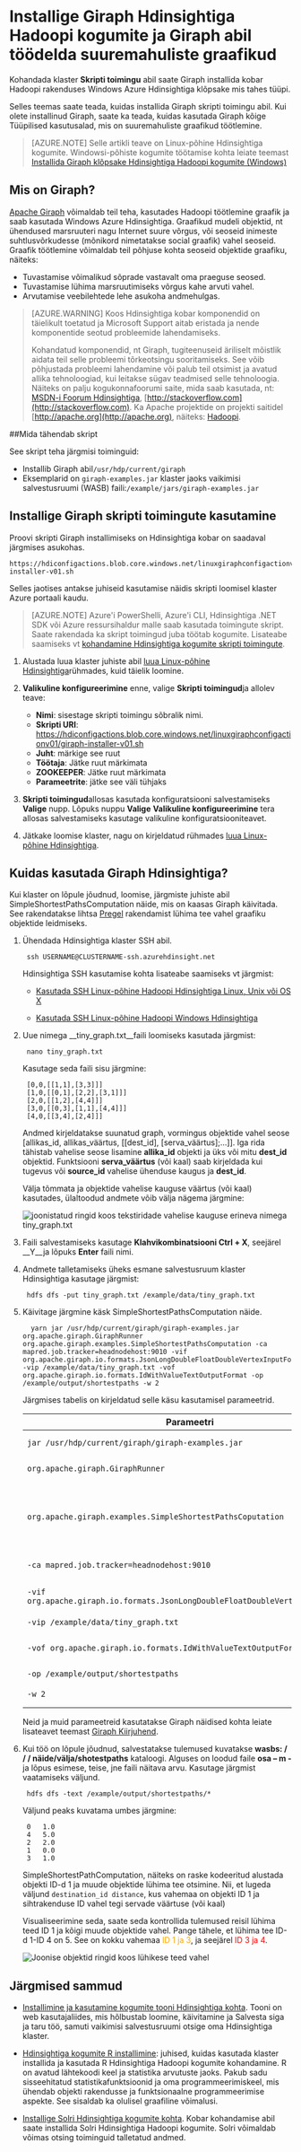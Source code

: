 <properties
    pageTitle="Installimine ja kasutamine Giraph Linux-põhine Hdinsightiga (Hadoopi) | Microsoft Azure'i"
    description="Saate teada, kuidas installida Giraph Linux-põhine Hdinsightiga kogumite skripti toimingute kasutamine. Skripti toimingud võimaldavad kohandada klaster muutes kobar konfiguratsiooni või teenuste ja Utiliidid loomise ajal."
    services="hdinsight"
    documentationCenter=""
    authors="Blackmist"
    manager="jhubbard"
    editor="cgronlun"
    tags="azure-portal"/>

<tags
    ms.service="hdinsight"
    ms.workload="big-data"
    ms.tgt_pltfrm="na"
    ms.devlang="na"
    ms.topic="article"
    ms.date="10/17/2016"
    ms.author="larryfr"/>

# <a name="install-giraph-on-hdinsight-hadoop-clusters-and-use-giraph-to-process-large-scale-graphs"></a>Installige Giraph Hdinsightiga Hadoopi kogumite ja Giraph abil töödelda suuremahuliste graafikud

Kohandada klaster **Skripti toimingu** abil saate Giraph installida kobar Hadoopi rakenduses Windows Azure Hdinsightiga klõpsake mis tahes tüüpi.

Selles teemas saate teada, kuidas installida Giraph skripti toimingu abil. Kui olete installinud Giraph, saate ka teada, kuidas kasutada Giraph kõige Tüüpilised kasutusalad, mis on suuremahuliste graafikud töötlemine.

> [AZURE.NOTE] Selle artikli teave on Linux-põhine Hdinsightiga kogumite. Windowsi-põhiste kogumite töötamise kohta leiate teemast [Installida Giraph klõpsake Hdinsightiga Hadoopi kogumite (Windows)](hdinsight-hadoop-giraph-install.md)

## <a name="whatis"></a>Mis on Giraph?

[Apache Giraph](http://giraph.apache.org/) võimaldab teil teha, kasutades Hadoopi töötlemine graafik ja saab kasutada Windows Azure Hdinsightiga. Graafikud mudeli objektid, nt ühendused marsruuteri nagu Internet suure võrgus, või seoseid inimeste suhtlusvõrkudesse (mõnikord nimetatakse social graafik) vahel seoseid. Graafik töötlemine võimaldab teil põhjuse kohta seoseid objektide graafiku, näiteks:

- Tuvastamise võimalikud sõprade vastavalt oma praeguse seosed.
- Tuvastamise lühima marsruutimiseks võrgus kahe arvuti vahel.
- Arvutamise veebilehtede lehe asukoha andmehulgas.

> [AZURE.WARNING] Koos Hdinsightiga kobar komponendid on täielikult toetatud ja Microsoft Support aitab eristada ja nende komponentide seotud probleemide lahendamiseks.
>
> Kohandatud komponendid, nt Giraph, tugiteenuseid äriliselt mõistlik aidata teil selle probleemi tõrkeotsingu sooritamiseks. See võib põhjustada probleemi lahendamine või palub teil otsimist ja avatud allika tehnoloogiad, kui leitakse sügav teadmised selle tehnoloogia. Näiteks on palju kogukonnafoorumi saite, mida saab kasutada, nt: [MSDN-i Foorum Hdinsightiga](https://social.msdn.microsoft.com/Forums/azure/en-US/home?forum=hdinsight), [http://stackoverflow.com](http://stackoverflow.com). Ka Apache projektide on projekti saitidel [http://apache.org](http://apache.org), näiteks: [Hadoopi](http://hadoop.apache.org/).

##<a name="what-the-script-does"></a>Mida tähendab skript

See skript teha järgmisi toiminguid:

* Installib Giraph abil`/usr/hdp/current/giraph`
* Eksemplarid on `giraph-examples.jar` klaster jaoks vaikimisi salvestusruumi (WASB) faili:`/example/jars/giraph-examples.jar`

## <a name="install"></a>Installige Giraph skripti toimingute kasutamine

Proovi skripti Giraph installimiseks on Hdinsightiga kobar on saadaval järgmises asukohas.

    https://hdiconfigactions.blob.core.windows.net/linuxgiraphconfigactionv01/giraph-installer-v01.sh

Selles jaotises antakse juhiseid kasutamise näidis skripti loomisel klaster Azure portaali kaudu. 

> [AZURE.NOTE] Azure'i PowerShelli, Azure'i CLI, Hdinsightiga .NET SDK või Azure ressursihaldur malle saab kasutada toimingute skript. Saate rakendada ka skript toimingud juba töötab kogumite. Lisateabe saamiseks vt [kohandamine Hdinsightiga kogumite skripti toimingute](hdinsight-hadoop-customize-cluster-linux.md).

1. Alustada luua klaster juhiste abil [luua Linux-põhine Hdinsightiga](hdinsight-hadoop-create-linux-clusters-portal.md)rühmades, kuid täielik loomine.

2. **Valikuline konfigureerimine** enne, valige **Skripti toimingud**ja allolev teave:

    * __Nimi__: sisestage skripti toimingu sõbralik nimi.
    * __Skripti URI__: https://hdiconfigactions.blob.core.windows.net/linuxgiraphconfigactionv01/giraph-installer-v01.sh
    * __Juht__: märkige see ruut
    * __Töötaja__: Jätke ruut märkimata
    * __ZOOKEEPER__: Jätke ruut märkimata
    * __Parameetrite__: jätke see väli tühjaks

3. **Skripti toimingud**allosas kasutada konfiguratsiooni salvestamiseks **Valige** nupp. Lõpuks nuppu **Valige** **Valikuline konfigureerimine** tera allosas salvestamiseks kasutage valikuline konfiguratsiooniteavet.

4. Jätkake loomise klaster, nagu on kirjeldatud rühmades [luua Linux-põhine Hdinsightiga](hdinsight-hadoop-create-linux-clusters-portal.md).

## <a name="usegiraph"></a>Kuidas kasutada Giraph Hdinsightiga?

Kui klaster on lõpule jõudnud, loomise, järgmiste juhiste abil SimpleShortestPathsComputation näide, mis on kaasas Giraph käivitada. See rakendatakse lihtsa <a href = "http://people.apache.org/~edwardyoon/documents/pregel.pdf">Pregel</a> rakendamist lühima tee vahel graafiku objektide leidmiseks.

1. Ühendada Hdinsightiga klaster SSH abil.

        ssh USERNAME@CLUSTERNAME-ssh.azurehdinsight.net

    Hdinsightiga SSH kasutamise kohta lisateabe saamiseks vt järgmist:

    * [Kasutada SSH Linux-põhine Hadoopi Hdinsightiga Linux, Unix või OS X](hdinsight-hadoop-linux-use-ssh-unix.md)

    * [Kasutada SSH Linux-põhine Hadoopi Windows Hdinsightiga](hdinsight-hadoop-linux-use-ssh-windows.md)

1. Uue nimega __tiny_graph.txt__faili loomiseks kasutada järgmist:

        nano tiny_graph.txt

    Kasutage seda faili sisu järgmine:

        [0,0,[[1,1],[3,3]]]
        [1,0,[[0,1],[2,2],[3,1]]]
        [2,0,[[1,2],[4,4]]]
        [3,0,[[0,3],[1,1],[4,4]]]
        [4,0,[[3,4],[2,4]]]

    Andmed kirjeldatakse suunatud graph, vormingus objektide vahel seose [allikas\_id, allikas\_väärtus, [[dest\_id], [serva\_väärtus];...]]. Iga rida tähistab vahelise seose lisamine **allika\_id** objekti ja üks või mitu **dest\_id** objektid. Funktsiooni **serva\_väärtus** (või kaal) saab kirjeldada kui tugevus või **source_id** vahelise ühenduse kaugus ja **dest\_id**.

    Välja tõmmata ja objektide vahelise kauguse väärtus (või kaal) kasutades, ülaltoodud andmete võib välja nägema järgmine:

    ![joonistatud ringid koos tekstiridade vahelise kauguse erineva nimega tiny_graph.txt](./media/hdinsight-hadoop-giraph-install-linux/giraph-graph.png)

2. Faili salvestamiseks kasutage __Klahvikombinatsiooni Ctrl + X__, seejärel __Y__ja lõpuks __Enter__ faili nimi.

3. Andmete talletamiseks üheks esmane salvestusruum klaster Hdinsightiga kasutage järgmist:

        hdfs dfs -put tiny_graph.txt /example/data/tiny_graph.txt

4. Käivitage järgmine käsk SimpleShortestPathsComputation näide.

         yarn jar /usr/hdp/current/giraph/giraph-examples.jar org.apache.giraph.GiraphRunner org.apache.giraph.examples.SimpleShortestPathsComputation -ca mapred.job.tracker=headnodehost:9010 -vif org.apache.giraph.io.formats.JsonLongDoubleFloatDoubleVertexInputFormat -vip /example/data/tiny_graph.txt -vof org.apache.giraph.io.formats.IdWithValueTextOutputFormat -op /example/output/shortestpaths -w 2

    Järgmises tabelis on kirjeldatud selle käsu kasutamisel parameetrid.

  	| Parameetri | Mida see tähendab? |
  	| --------- | ------------ |
  	| `jar /usr/hdp/current/giraph/giraph-examples.jar` | Jar fail, mis sisaldab näiteid. |
  	| `org.apache.giraph.GiraphRunner` | Klassi käivitamiseks näidetes kasutatud. |
  	| `org.apache.giraph.examples.SimpleShortestPathsCoputation` | Näide, mis on parandusfunktsiooni. Sel juhul see arvutab lühima tee ID 1 ja kõik muud ID graafik vahel. |
  	| `-ca mapred.job.tracker=headnodehost:9010` | Headnode klaster jaoks. |
  	| `-vif org.apache.giraph.io.formats.JsonLongDoubleFloatDoubleVertexInputFromat` | Kasutada sisendandmete sisestamise vorming. |
  	| `-vip /example/data/tiny_graph.txt` | Sisendandmete fail. |
  	| `-vof org.apache.giraph.io.formats.IdWithValueTextOutputFormat` | Vorming. Sel juhul ID ja väärtuse lihttekstina. |
  	| `-op /example/output/shortestpaths` | Väljastuskoht. |
  	| `-w 2` | Töötajate kasutada arvu. Sel juhul 2. |

    Neid ja muid parameetreid kasutatakse Giraph näidised kohta leiate lisateavet teemast [Giraph Kiirjuhend](http://giraph.apache.org/quick_start.html).

5. Kui töö on lõpule jõudnud, salvestatakse tulemused kuvatakse __wasbs: / / / näide/välja/shotestpaths__ kataloogi. Alguses on loodud faile __osa – m -__ ja lõpus esimese, teise, jne faili näitava arvu. Kasutage järgmist vaatamiseks väljund.

        hdfs dfs -text /example/output/shortestpaths/*

    Väljund peaks kuvatama umbes järgmine:

        0   1.0
        4   5.0
        2   2.0
        1   0.0
        3   1.0

    SimpleShortestPathComputation, näiteks on raske kodeeritud alustada objekti ID-d 1 ja muude objektide lühima tee otsimine. Nii, et lugeda väljund `destination_id distance`, kus vahemaa on objekti ID 1 ja sihtrakenduse ID vahel tegi servade väärtuse (või kaal)

    Visualiseerimine seda, saate seda kontrollida tulemused reisil lühima teed ID 1 ja kõigi muude objektide vahel. Pange tähele, et lühima tee ID-d 1-ID 4 on 5. See on kokku vahemaa <span style="color:orange">ID 1 ja 3</span>, ja seejärel <span style="color:red">ID 3 ja 4</span>.

    ![Joonise objektid ringid koos lühikese teed vahel](./media/hdinsight-hadoop-giraph-install-linux/giraph-graph-out.png)


## <a name="next-steps"></a>Järgmised sammud

- [Installimine ja kasutamine kogumite tooni Hdinsightiga kohta](hdinsight-hadoop-hue-linux.md). Tooni on web kasutajaliides, mis hõlbustab loomine, käivitamine ja Salvesta siga ja taru töö, samuti vaikimisi salvestusruumi otsige oma Hdinsightiga klaster.

- [Hdinsightiga kogumite R installimine](hdinsight-hadoop-r-scripts-linux.md): juhised, kuidas kasutada klaster installida ja kasutada R Hdinsightiga Hadoopi kogumite kohandamine. R on avatud lähtekoodi keel ja statistika arvutuste jaoks. Pakub sadu sisseehitatud statistikafunktsioonid ja oma programmeerimiskeel, mis ühendab objekti rakendusse ja funktsionaalne programmeerimise aspekte. See sisaldab ka olulisel graafiline võimalusi.

- [Installige Solri Hdinsightiga kogumite kohta](hdinsight-hadoop-solr-install-linux.md). Kobar kohandamise abil saate installida Solri Hdinsightiga Hadoopi kogumite. Solri võimaldab võimas otsing toiminguid talletatud andmed.
